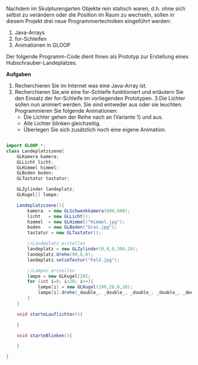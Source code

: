 Nachdem im Skulpturengarten Objekte rein statisch waren, d.h. ohne sich selbst zu verändern oder die Position im Raum zu wechseln, sollen in diesem Projekt drei neue Programmiertechniken eingeführt werden:

1. Java-Arrays
2. for-Schleifen
3. Animationen in GLOOP

Der folgende Programm-Code dient Ihnen als Prototyp zur Erstellung eines Hubschrauber-Landeplatzes.

**Aufgaben**
1. Recherchieren Sie im Internet was eine Java-Array ist.
2. Recherchieren Sie,wie eine for-Schleife funktioniert und erläutern Sie den Einsatz der for-Schleife im vorliegenden Prototypen.
3.Die Lichter sollen nun animiert werden. Sie sind entweder aus oder sie leuchten. Programmieren Sie folgende Animationen:
    * Die Lichter gehen der Reihe nach an (Variante 1) und aus.
    * Alle Lichter blinken gleichzeitig.
    * Überlegen Sie sich zusätzlich noch eine eigene Animation.
    


```java

import GLOOP.*;
class Landeplatzszene{
    GLKamera kamera;
    GLLicht licht;
    GLHimmel himmel;
    GLBoden boden;
    GLTastatur tastatur;

    GLZylinder landeplatz;
    GLKugel[] lampe;

    Landeplatzszene(){
        kamera  = new GLSchwenkkamera(800,600);
        licht   = new GLLicht();
        himmel  = new GLHimmel("Himmel.jpg");
        boden   = new GLBoden("Gras.jpg");
        tastatur = new GLTastatur();

        //Landeplatz erstellen
        landeplatz = new GLZylinder(0,0,0,300,20);
        landeplatz.drehe(90,0,0);
        landeplatz.setzeTextur("Feld.jpg");

        //Lampen erstellen
        lampe = new GLKugel[20];
        for (int i=0; i<20; i++){
            lampe[i] = new GLKugel(290,20,0,10);
            lampe[i].drehe(_double_, _double_, _double_, _double_, _double_, _double_);
        }
    }

    void starteLauflichter(){

    }

    void starteBlinken(){

    }

}

```

